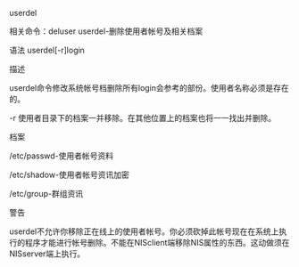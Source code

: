 userdel

相关命令：deluser
userdel-删除使用者帐号及相关档案

语法
userdel[-r]login

描述

userdel命令修改系统帐号档删除所有login会参考的部份。使用者名称必须是存在的。

-r
使用者目录下的档案一并移除。在其他位置上的档案也将一一找出并删除。


档案

/etc/passwd-使用者帐号资料

/etc/shadow-使用者帐号资讯加密

/etc/group-群组资讯

警告

userdel不允许你移除正在线上的使用者帐号。你必须砍掉此帐号现在在系统上执行的程序才能进行帐号删除。不能在NISclient端移除NIS属性的东西。这动做须在NISserver端上执行。
